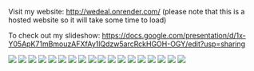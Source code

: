 Visit my website: http://wedeal.onrender.com/
(please note that this is a hosted website so it will take some time to load)

To check out my slideshow: https://docs.google.com/presentation/d/1x-Y05ApK71mBmouzAFXfAy1lQdzw5arcRckHGOH-OGY/edit?usp=sharing

![](https://github.com/faithyeenxin/weDeal/blob/main/slides/weDeal.jpg)
![](<https://github.com/faithyeenxin/weDeal/blob/main/slides/weDeal%20(1).jpg>)
![](<https://github.com/faithyeenxin/weDeal/blob/main/slides/weDeal%20(2).jpg>)
![](<https://github.com/faithyeenxin/weDeal/blob/main/slides/weDeal%20(3).jpg>)
![](<https://github.com/faithyeenxin/weDeal/blob/main/slides/weDeal%20(4).jpg>)
![](<https://github.com/faithyeenxin/weDeal/blob/main/slides/weDeal%20(5).jpg>)
![](<https://github.com/faithyeenxin/weDeal/blob/main/slides/weDeal%20(6).jpg>)
![](<https://github.com/faithyeenxin/weDeal/blob/main/slides/weDeal%20(7).jpg>)
![](<https://github.com/faithyeenxin/weDeal/blob/main/slides/weDeal%20(8).jpg>)
![](<https://github.com/faithyeenxin/weDeal/blob/main/slides/weDeal%20(9).jpg>)
![](<https://github.com/faithyeenxin/weDeal/blob/main/slides/weDeal%20(10).jpg>)
![](<https://github.com/faithyeenxin/weDeal/blob/main/slides/weDeal%20(11).jpg>)
![](<https://github.com/faithyeenxin/weDeal/blob/main/slides/weDeal%20(12).jpg>)
![](<https://github.com/faithyeenxin/weDeal/blob/main/slides/weDeal%20(13).jpg>)
![](<https://github.com/faithyeenxin/weDeal/blob/main/slides/weDeal%20(14).jpg>)
![](<https://github.com/faithyeenxin/weDeal/blob/main/slides/weDeal%20(15).jpg>)
![](<https://github.com/faithyeenxin/weDeal/blob/main/slides/weDeal%20(16).jpg>)
![](<https://github.com/faithyeenxin/weDeal/blob/main/slides/weDeal%20(17).jpg>)
